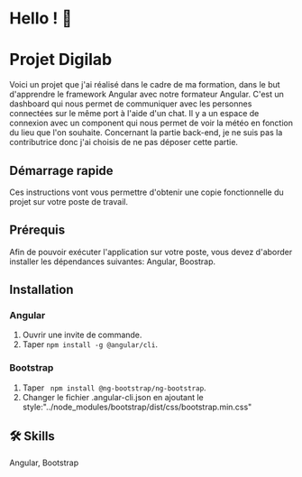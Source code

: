 # Hello ! 👋

# Projet Digilab 

Voici un projet que j'ai réalisé dans le cadre de ma formation, dans le but d'apprendre le framework Angular avec notre formateur Angular. C'est un dashboard qui nous permet de communiquer avec les personnes connectées sur le même port à l'aide d'un chat. Il y a un espace de connexion avec un component qui nous permet de voir la météo en fonction du lieu que l'on souhaite. Concernant la partie back-end, je ne suis pas la contributrice donc j'ai choisis de ne pas déposer cette partie.

## Démarrage rapide

Ces instructions vont vous permettre d'obtenir une copie fonctionnelle du projet sur votre poste de travail.

## Prérequis

Afin de pouvoir exécuter l'application sur votre poste, vous devez d'aborder installer les dépendances suivantes: Angular, Boostrap. 

## Installation

### Angular

1. Ouvrir une invite de commande.
2. Taper `npm install -g @angular/cli`.

### Bootstrap

1. Taper ` npm install @ng-bootstrap/ng-bootstrap`.
2. Changer le fichier .angular-cli.json en ajoutant le style:"../node_modules/bootstrap/dist/css/bootstrap.min.css"

## 🛠 Skills

Angular, Bootstrap
